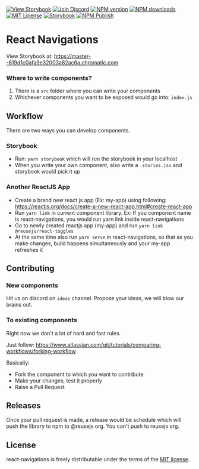 [![View Storybook][view-storybook-image]][view-storybook-url]
[![Join Discord][join-discord-image]][join-discord-url]
[![NPM version][npm-version-image]][npm-url]
[![NPM downloads][npm-downloads-image]][npm-downloads-url]
[![MIT License][license-image]][license-url]
[![Storybook][storybook-action-image]][storybook-action-url]
[![NPM Publish][npm-publish-action-image]][npm-publish-action-url]

# React Navigations

View Storybook at: https://master--619d1c0afa9e32003a82ac6a.chromatic.com

### Where to write components?

1. There is a `src` folder where you can write your components
2. Whichever components you want to be exposed would go into: `index.js`

## Workflow

There are two ways you can develop components.

### Storybook

- Run: `yarn storybook` which will run the storybook in your localhost
- When you write your own component, also write a `.stories.jsx` and storybook would pick it up

### Another ReactJS App

- Create a brand new react js app (Ex: my-app) using following: https://reactjs.org/docs/create-a-new-react-app.html#create-react-app
- Run `yarn link` in current component library. Ex: If you component name is react-navigations, you would run yarn link inside react-navigations
- Go to newly created reactjs app (my-app) and run `yarn link @reusejs/react-toggles`
- At the same time also run `yarn serve` in react-navigations, so that as you make changes, build happens simultaneously and your my-app refreshes it

## Contributing

### New components

Hit us on discord on `ideas` channel. Propose your ideas, we will blow our brains out.

### To existing components

Right now we don't a lot of hard and fast rules. 

Just follow: https://www.atlassian.com/git/tutorials/comparing-workflows/forking-workflow

Basically:

- Fork the component to which you want to contribute
- Make your changes, test it properly
- Raise a Pull Request

## Releases

Once your pull request is made, a release would be schedule which will push the library to npm to @reusejs org. You can't push to reusejs org.

 ## License

react-navigations is freely distributable under the terms of the [MIT license][license-url].

[license-image]: https://img.shields.io/badge/license-MIT-blue.svg?style=flat
[license-url]: LICENSE

[npm-url]: https://npmjs.org/package/@reusejs/react-toggles
[npm-version-image]: https://img.shields.io/npm/v/@reusejs/react-toggles.svg?style=flat

[npm-downloads-image]: https://img.shields.io/npm/dm/@reusejs/react-toggles.svg?style=flat
[npm-downloads-url]: https://npmcharts.com/compare/@reusejs/react-toggles?minimal=true

[view-storybook-image]: https://img.shields.io/badge/View-Storybook-F59E0B.svg
[view-storybook-url]: https://master--619d1c0afa9e32003a82ac6a.chromatic.com

[join-discord-image]: https://img.shields.io/badge/Join-Discord-7389D8.svg
[join-discord-url]: https://discord.gg/VUa9SHvvDb

[storybook-action-image]: https://github.com/reusejs/react-toggles/actions/workflows/chromatic.yml/badge.svg
[storybook-action-url]: https://github.com/reusejs/react-toggles/actions/workflows/chromatic.yml

[npm-publish-action-image]: https://github.com/reusejs/react-toggles/actions/workflows/publish.yml/badge.svg
[npm-publish-action-url]: https://github.com/reusejs/react-toggles/actions/workflows/publish.yml
